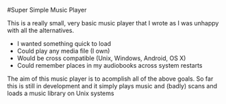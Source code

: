 #Super Simple Music Player

This is a really small, very basic music player that I wrote as I was 
unhappy with all the alternatives. 

- I wanted something quick to load
- Could play any media file (I own)
- Would be cross compatible (Unix, Windows, Android, OS X)
- Could remember places in my audiobooks across system restarts

The aim of this music player is to acomplish all of the above goals. So 
far this is still in development and it simply plays music and (badly) 
scans and loads a music library on Unix systems
